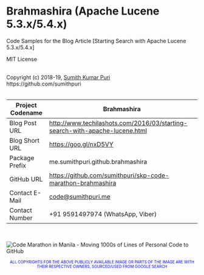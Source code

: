 # Brahmashira (Apache Lucene 5.3.x/5.4.x)
Code Samples for the Blog Article [Starting Search with Apache Lucene 5.3.x/5.4.x] 
<br>

MIT License

<br>
Copyright (c) 2018-19, <a href="https://www.cakeresume.com/sumith-kumar-puri">Sumith Kumar Puri</a><br>
https://github.com/sumithpuri 


<br>
<br>

	
|Project Codename|Brahmashira|
|--|--|
| Blog Post URL | http://www.techilashots.com/2016/03/starting-search-with-apache-lucene.html |
|Blog Short URL	|https://goo.gl/nxD5VY|
|Package Prefix|me.sumithpuri.github.brahmashira|
|GitHub URL|https://github.com/sumithpuri/skp-code-marathon-brahmashira|
|Contact E-Mail  |code@sumithpuri.me|
|Contact Number|+91 9591497974 (WhatsApp, Viber)|

<br>


![Code Marathon in Manila - Moving 1000s of Lines of Personal Code to GitHub](https://docs.google.com/uc?id=1095FgVbFr8baa5vKiYc8LswMQXEVVg1D)
		    	

 <p align='center'><span style="font-size: 10px; color:blue">ALL COPYRIGHTS FOR THE ABOVE PUBLICLY AVAILABLE IMAGE OR PARTS OF THE IMAGE ARE WITH THEIR RESPECTIVE OWNERS, SOURCED/USED FROM GOOGLE SEARCH</span></p>

 		 




	  

  



